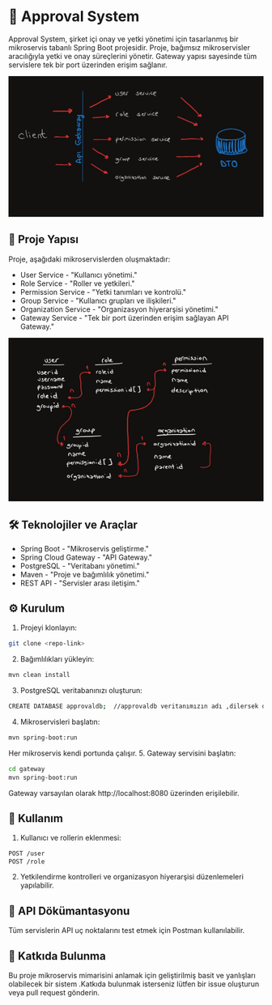 # 🚀 Approval System

Approval System, şirket içi onay ve yetki yönetimi için tasarlanmış bir mikroservis tabanlı Spring Boot projesidir. Proje, bağımsız mikroservisler aracılığıyla yetki ve onay süreçlerini yönetir. Gateway yapısı sayesinde tüm servislere tek bir port üzerinden erişim sağlanır.

![Approval System Diyagramı](images/mm.jpg)


## 📁 Proje Yapısı

  Proje, aşağıdaki mikroservislerden oluşmaktadır:
- User Service - "Kullanıcı yönetimi."
- Role Service - "Roller ve yetkileri."
- Permission Service - "Yetki tanımları ve kontrolü."
- Group Service - "Kullanıcı grupları ve ilişkileri."
- Organization Service - "Organizasyon hiyerarşisi yönetimi."
- Gateway Service - "Tek bir port üzerinden erişim sağlayan API Gateway."

![Approval System Diyagramı](images/shema.jpg)


## 🛠 Teknolojiler ve Araçlar

- Spring Boot - "Mikroservis geliştirme."
- Spring Cloud Gateway - "API Gateway."
- PostgreSQL - "Veritabanı yönetimi."
- Maven - "Proje ve bağımlılık yönetimi."
- REST API - "Servisler arası iletişim."

## ⚙️ Kurulum

1. Projeyi klonlayın:
```bash
git clone <repo-link>
```
2. Bağımlılıkları yükleyin:
```bash
mvn clean install
```
3. PostgreSQL veritabanınızı oluşturun:
```bash
CREATE DATABASE approvaldb;  //approvaldb veritanımızın adı ,dilersek değiştirebiliriz ama servislerin içerisindeki ../src/main/resources/application.properties dosyasında da birtakım değişiklikler yapılmalı unutmayın..
```
4. Mikroservisleri başlatın:
```bash
mvn spring-boot:run
```
Her mikroservis kendi portunda çalışır.
5. Gateway servisini başlatın:
```bash
cd gateway
mvn spring-boot:run
```
Gateway varsayılan olarak http://localhost:8080 üzerinden erişilebilir.



## 📝 Kullanım
1. Kullanıcı ve rollerin eklenmesi:
```
POST /user
POST /role
```
2. Yetkilendirme kontrolleri ve organizasyon hiyerarşisi düzenlemeleri yapılabilir.


## 📘 API Dökümantasyonu
Tüm servislerin API uç noktalarını test etmek için Postman kullanılabilir.


## 🤝 Katkıda Bulunma
Bu proje mikroservis mimarisini anlamak için geliştirilmiş basit ve yanlışları olabilecek bir sistem .Katkıda bulunmak isterseniz lütfen bir issue oluşturun veya pull request gönderin.

